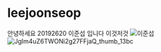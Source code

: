 # leejoonseop
안녕하세요 20192620 이준섭 입니다
이것저것 
![이준섭](https://user-images.githubusercontent.com/58460264/70027894-8c603c80-15e6-11ea-8331-2c426e8ddf4f.jpg)
![JgIm4uZ6TWONi2g27FFjaQ_thumb_13bc](https://user-images.githubusercontent.com/58460264/70126657-cf8cdf00-16bc-11ea-9545-3e45f1654a40.jpg)
